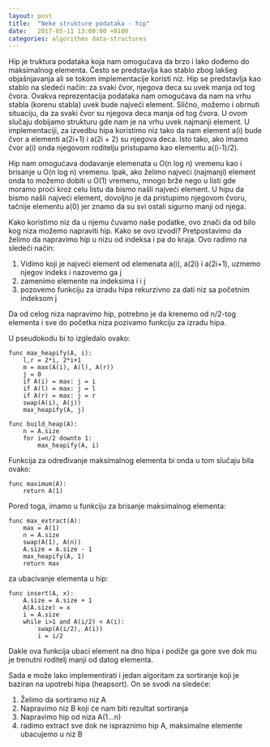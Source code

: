 ```yaml
---
layout: post
title:  "Neke strukture podataka - hip"
date:   2017-05-11 13:00:00 +0100
categories: algorithms data-structures
---
```


Hip je truktura podataka koja nam omogućava da brzo i lako dođemo do maksimalnog elementa. Često se predstavlja kao stablo 
zbog lakšeg objašnjavanja ali se tokom implementacije koristi niz. Hip se predstavlja kao stablo na sledeći način: za svaki čvor, njegova deca su uvek manja od tog čvora. Ovakva reprezentacija podataka nam omogućava da nam na vrhu stabla (korenu stabla) uvek bude najveći element. Slično, možemo i obrnuti situaciju, da za svaki čvor su njegova deca manja od tog čvora. U ovom slučaju dobijamo strukturu
gde nam je na vrhu uvek najmanji element. U implementaciji, za izvedbu hipa koristimo niz tako da nam element a(i) bude čvor a elementi 
a(2i+1) i a(2i + 2) su njegova deca. Isto tako, ako imamo čvor a(i) onda njegovom roditelju pristupamo kao elementu a((i-1)/2).

Hip nam omogućava dodavanje elemenata u O(n log n) vremenu kao i brisanje u O(n log n) vremenu. Ipak, ako želimo najveći (najmanji) element onda to možemo dobiti u O(1) vremenu, mnogo brže nego u listi gde moramo proći kroz celu listu da bismo našli najveći element. 
U hipu da bismo našli najveći element, dovoljno je da pristupimo njegovom čvoru, tačnije elementu a(0) jer znamo da su svi ostali sigurno manji od njega. 

Kako koristimo niz da u njemu čuvamo naše podatke, ovo znači da od bilo kog niza možemo napraviti hip. Kako se ovo izvodi? Pretpostavimo da želimo da napravimo hip u nizu od indeksa i pa do kraja. Ovo radimo na sledeći način:

1. Vidimo koji je najveći element od elemenata a(i), a(2i) i a(2i+1), uzmemo njegov indeks i nazovemo ga j 
2. zamenimo elemente na indeksima i i j 
3. pozovemo funkciju za izradu hipa rekurzivno za dati niz sa početnim indeksom j

Da od celog niza napravimo hip, potrebno je da krenemo od n/2-tog elementa i sve do početka niza pozivamo funkciju za izradu hipa.

U pseudokodu bi to izgledalo ovako:

	func max_heapify(A, i):
		l,r = 2*i, 2*i+1
		m = max(A(i), A(l), A(r))
		j = 0 
		if A(i) = max: j = i
		if A(l) = max: j = l
		if A(r) = max: j = r
		swap(A(i), A(j))
		max_heapify(A, j)
	
	func build_heap(A):
		n = A.size 
		for i=n/2 downto 1:
			max_heapify(A, i)

Funkcija za određivanje maksimalnog elementa bi onda u tom slučaju bila ovako:

	func maximum(A):
		return A(1)

Pored toga, imamo u funkciju za brisanje maksimalnog elementa:

	func max_extract(A):
		max = A(1)
		n = A.size 
		swap(A(1), A(n))
		A.size = A.size - 1
		max_heapify(A, 1)
		return max
	
za ubacivanje elementa u hip:

	func insert(A, x):
		A.size = A.size + 1
		A(A.size) = x
		i = A.size
		while i>1 and A(i/2) < A(i):
			swap(A(i/2), A(i))
			i = i/2

Dakle ova funkcija ubaci element na dno hipa i podiže ga gore sve dok mu je trenutni roditelj manji od datog elementa.

Sada e može lako implementirati i jedan algoritam za sortiranje koji je baziran na upotrebi hipa (heapsort). On se svodi na sledeće:

1. Želimo da sortiramo niz A
2. Napravimo niz B koji će nam biti rezultat sortiranja
3. Napravimo hip od niza A(1...n) 
4. radimo extract sve dok ne ispraznimo hip A, maksimalne elemente ubacujemo u niz B 


